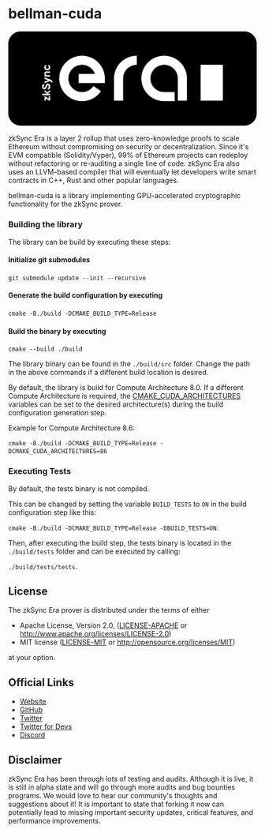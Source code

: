 # bellman-cuda

[![Logo](eraLogo.svg)](https://zksync.io/)

zkSync Era is a layer 2 rollup that uses zero-knowledge proofs to scale Ethereum without compromising on security or
decentralization. Since it's EVM compatible (Solidity/Vyper), 99% of Ethereum projects can redeploy without refactoring
or re-auditing a single line of code. zkSync Era also uses an LLVM-based compiler that will eventually let developers
write smart contracts in C++, Rust and other popular languages.

bellman-cuda is a library implementing GPU-accelerated cryptographic functionality for the zkSync prover. 

### Building the library
The library can be build by executing these steps:

#### Initialize git submodules
`git submodule update --init --recursive`
#### Generate the build configuration by executing
`cmake -B./build -DCMAKE_BUILD_TYPE=Release`
#### Build the binary by executing
`cmake --build ./build`

The library binary can be found in the `./build/src` folder. Change the path in the above commands if a different build location is desired.

By default, the library is build for Compute Architecture 8.0.
If a different Compute Architecture is required, the [CMAKE_CUDA_ARCHITECTURES](https://cmake.org/cmake/help/latest/variable/CMAKE_CUDA_ARCHITECTURES.html) variables can be set to the desired architecture(s) during the build configuration generation step.

Example for Compute Architecture 8.6: 
```
cmake -B./build -DCMAKE_BUILD_TYPE=Release -DCMAKE_CUDA_ARCHITECTURES=86
```

### Executing Tests
By default, the tests binary is not compiled.

This can be changed by setting the variable `BUILD_TESTS` to `ON` in the build configuration step like this:

`cmake -B./build -DCMAKE_BUILD_TYPE=Release -DBUILD_TESTS=ON`.

Then, after executing the build step, the tests binary is located in the `./build/tests` folder and can be executed by calling:

`./build/tests/tests`.  

## License

The zkSync Era prover is distributed under the terms of either

- Apache License, Version 2.0, ([LICENSE-APACHE](LICENSE-APACHE) or <http://www.apache.org/licenses/LICENSE-2.0>)
- MIT license ([LICENSE-MIT](LICENSE-MIT) or <http://opensource.org/licenses/MIT>)

at your option.

## Official Links

- [Website](https://zksync.io/)
- [GitHub](https://github.com/matter-labs)
- [Twitter](https://twitter.com/zksync)
- [Twitter for Devs](https://twitter.com/zkSyncDevs)
- [Discord](https://discord.gg/nMaPGrDDwk)

## Disclaimer

zkSync Era has been through lots of testing and audits. Although it is live, it is still in alpha state and will go
through more audits and bug bounties programs. We would love to hear our community's thoughts and suggestions about it!
It is important to state that forking it now can potentially lead to missing important security updates, critical
features, and performance improvements.
